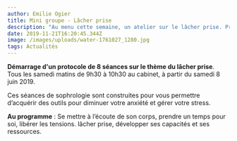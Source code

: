 ```yaml
---
author: Emilie Ogier
title: Mini groupe - Lâcher prise
description: "Au menu cette semaine, un atelier sur le lâcher prise. Prenez un rendez-vous!"
date: 2019-11-21T16:20:45.344Z
image: /images/uploads/water-1761027_1280.jpg
tags: Actualités
---
```


**Démarrage d'un protocole de 8 séances sur le thème du lâcher prise**. Tous les samedi matins de 9h30 à 10h30 au cabinet, à partir du samedi 8 juin 2019.

Ces séances de sophrologie sont construites pour vous permettre d’acquérir des outils pour diminuer votre anxiété et gérer votre stress.

**Au programme** : Se mettre à l’écoute de son corps, prendre un temps pour soi, libérer les tensions. lâcher prise, développer ses capacités et ses ressources.
